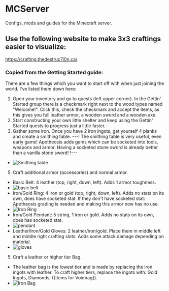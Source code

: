 # MCServer
Configs, mods and guides for the Minecraft server.

## Use the following website to make 3x3 craftings easier to visualize:
https://crafting.thedestruc7i0n.ca/

### Copied from the Getting Started guide:

There are a few things which you want to start off with when just joining the world. I've listed them down here:
1. Open your inventory and go to quests (left upper corner). In the Gettin' Started group there is a checkmark right next to the wood types named "Welcome!". Click this, check the checkmark and accept the items, as this gives you full leather armor, a wooden sword and a wooden axe.
2. Start constructing your own little shelter and keep using the Gettin' Started quests to progress just a little faster.
3. Gather some iron. Once you have 2 iron ingots, get yourself 4 planks and create a smithing table.
---!      The smithing table is very useful, even early game! Apotheosis adds gems which can be socketed into tools, weapons and armor. Having a socketed stone sword is already better than a vanilla stone sword!      !---
- ![Smithing table](https://github.com/Blubberdique/Glugcore/assets/59876805/3f251826-9e8b-4f80-b6da-4945fd5a20c3)

5. Craft additional armor (accessories) and normal armor.
- Basic Belt: 4 leather (top, right, down, left). Adds 1 armor toughness.
- ![basic belt](https://github.com/Blubberdique/Glugcore/assets/59876805/8fc4fc45-b87d-455c-bb3f-4b5bda885ff0)
- Iron/Gold Ring: 4 iron or gold (top, right, down, left). Adds no stats on its own, does have socketed stat. If they don't have socketed stat: Apotheosis grading is needed and making this armor now has no use.
- ![Iron Ring](https://github.com/Blubberdique/Glugcore/assets/59876805/2f5fc804-535a-4346-9498-5f96d426b34e)
- Iron/Gold Pendant: 5 string, 1 iron or gold. Adds no stats on its own, does has socketed stat.
- ![pendant](https://github.com/Blubberdique/Glugcore/assets/59876805/e9bae38b-0c0a-49f7-83de-d5fbbf76faa1)
- Leather/Iron/Gold Gloves: 2 leather/iron/gold. Place them in middle left and middle right crafting slots. Adds some attack damage depending on material.
- ![gloves](https://github.com/Blubberdique/Glugcore/assets/59876805/b9cd31f8-2c3c-4738-b900-8dd64592762e)

5. Craft a leather or higher tier Bag. 
- The leather bag is the lowest tier and is made by replacing the iron ingots with leather. To craft higher tiers, replace the ingots with: Gold Ingots, Diamonds, ({Items for Voidbag}).
- ![Iron Bag](https://github.com/Blubberdique/Glugcore/assets/59876805/54f0bfbd-5f86-4226-b187-02c23c02db19)




